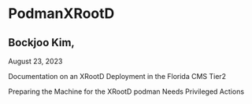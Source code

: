 # PodmanXRootD

## Bockjoo Kim, 

August 23, 2023

Documentation on an XRootD Deployment in the Florida CMS Tier2

Preparing the Machine for the XRootD podman Needs Privileged Actions
